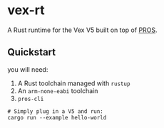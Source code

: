 # vex-rt

A Rust runtime for the Vex V5 built on top of [PROS](https://pros.cs.purdue.edu/).

## Quickstart

you will need:
1. A Rust toolchain managed with `rustup`
2. An `arm-none-eabi` toolchain
3. `pros-cli`


```shell
# Simply plug in a V5 and run:
cargo run --example hello-world
```
